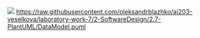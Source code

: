 ![](http://www.plantuml.com/plantuml/proxy?cache=no&src=https://raw.githubusercontent.com/oleksandrblazhko/ai203-veselkova/laboratory-work-7/2-SoftwareDesign/2.7-PlantUML/DataModel.puml)
https://raw.githubusercontent.com/oleksandrblazhko/ai203-veselkova/laboratory-work-7/2-SoftwareDesign/2.7-PlantUML/DataModel.puml

